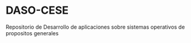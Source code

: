 # DASO-CESE
Repositorio de Desarrollo de aplicaciones sobre sistemas operativos de propositos generales
